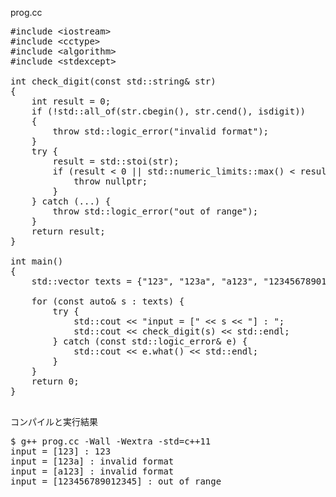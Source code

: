 prog.cc<br>
<pre>
#include &lt;iostream&gt;
#include &lt;cctype&gt;
#include &lt;algorithm&gt;
#include &lt;stdexcept&gt;

int check_digit(const std::string& str)
{
    int result = 0;
    if (!std::all_of(str.cbegin(), str.cend(), isdigit))
    {
        throw std::logic_error("invalid format");
    }
    try {
        result = std::stoi(str);
        if (result < 0 || std::numeric_limits<int>::max() < result) {
            throw nullptr;
        }
    } catch (...) {
        throw std::logic_error("out of range");
    }
    return result;
}

int main()
{
    std::vector<std::string> texts = {"123", "123a", "a123", "123456789012345"};

    for (const auto& s : texts) {
        try {
            std::cout << "input = [" << s << "] : ";
            std::cout << check_digit(s) << std::endl;
        } catch (const std::logic_error& e) {
            std::cout << e.what() << std::endl;
        }
    }
    return 0;
}

</pre>

コンパイルと実行結果<br>
<pre>
$ g++ prog.cc -Wall -Wextra -std=c++11
input = [123] : 123
input = [123a] : invalid format
input = [a123] : invalid format
input = [123456789012345] : out of range
</pre>
